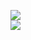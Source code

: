 [![](https://img.shields.io/badge/Made%20With-Github%20Spray-lightgrey.svg?style=for-the-badge&logo=github)](https://github.com/Annihil/github-spray#28819)  
[![](https://i.imgur.com/2DrTn0Z.gif)](https://github.com/Annihil/github-spray)